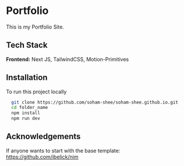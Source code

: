 
# Portfolio

This is my Portfolio Site.


## Tech Stack

**Frontend:** Next JS, TailwindCSS, Motion-Primitives


## Installation

To run this project locally 

```bash
  git clone https://github.com/soham-shee/soham-shee.github.io.git
  cd folder_name
  npm install
  npm run dev
```


## Acknowledgements

If anyone wants to start with the base template:
https://github.com/ibelick/nim

